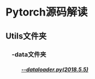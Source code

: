 # Pytorch源码解读
## Utils文件夹  
### 　-data文件夹 
##### 　　　[--dataloader.py(2018.5.5)](/utils/data/dataloder.py)

